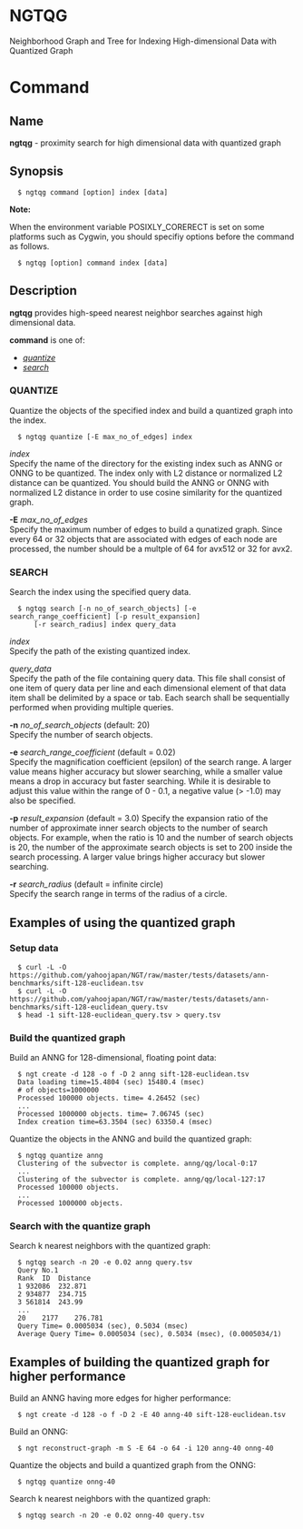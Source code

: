 NGTQG
===

Neighborhood Graph and Tree for Indexing High-dimensional Data with Quantized Graph

Command
=======

## Name

**ngtqg** - proximity search for high dimensional data with quantized graph

## Synopsis

      $ ngtqg command [option] index [data]
        
**Note:**

When the environment variable POSIXLY_CORERECT is set on some platforms such as Cygwin, you should specifiy options 
before the command as follows.

      $ ngtqg [option] command index [data]

## Description

**ngtqg** provides high-speed nearest neighbor searches against high dimensional data.

**command** is one of:

-   *[quantize](#quantize)*
-   *[search](#search)*

### QUANTIZE

Quantize the objects of the specified index and build a quantized graph into the index.

      $ ngtqg quantize [-E max_no_of_edges] index

*index*  
Specify the name of the directory for the existing index such as ANNG or ONNG to be quantized. The index only with L2 distance or normalized L2 distance can be quantized. You should build the ANNG or ONNG with normalized L2 distance in order to use cosine similarity for the quantized graph.

**-E** *max_no_of_edges*  
Specify the maximum number of edges to build a qunatized graph. Since every 64 or 32 objects that are associated with edges of each node are processed, the number should be a multple of 64 for avx512 or 32 for avx2.

### SEARCH

Search the index using the specified query data.

      $ ngtqg search [-n no_of_search_objects] [-e search_range_coefficient] [-p result_expansion]
          [-r search_radius] index query_data
        

*index*  
Specify the path of the existing quantized index.

*query_data*  
Specify the path of the file containing query data. This file shall consist of one item of query data per line and each dimensional element of that data item shall be delimited by a space or tab. Each search shall be sequentially performed when providing multiple queries.

**-n** *no_of_search_objects* (default: 20)  
Specify the number of search objects.

**-e** *search_range_coefficient* (default = 0.02)  
Specify the magnification coefficient (epsilon) of the search range. A larger value means higher accuracy but slower searching, while a smaller value means a drop in accuracy but faster searching. While it is desirable to adjust this value within the range of 0 - 0.1, a negative value (> -1.0) may also be specified.

**-p** *result_expansion*  (default = 3.0)
Specify the expansion ratio of the number of approximate inner search objects to the number of search objects. For example, when the ratio is 10 and the number of search objects is 20, the number of the approximate search objects is set to 200 inside the search processing. A larger value brings higher accuracy but slower searching.

**-r** *search_radius* (default = infinite circle)  
Specify the search range in terms of the radius of a circle.

Examples of using the quantized graph
-------------------------------------

### Setup data

      $ curl -L -O https://github.com/yahoojapan/NGT/raw/master/tests/datasets/ann-benchmarks/sift-128-euclidean.tsv
      $ curl -L -O https://github.com/yahoojapan/NGT/raw/master/tests/datasets/ann-benchmarks/sift-128-euclidean_query.tsv
      $ head -1 sift-128-euclidean_query.tsv > query.tsv

### Build the quantized graph

Build an ANNG for 128-dimensional, floating point data:

      $ ngt create -d 128 -o f -D 2 anng sift-128-euclidean.tsv
      Data loading time=15.4804 (sec) 15480.4 (msec)
      # of objects=1000000
      Processed 100000 objects. time= 4.26452 (sec)
      ...
      Processed 1000000 objects. time= 7.06745 (sec)
      Index creation time=63.3504 (sec) 63350.4 (msec)

Quantize the objects in the ANNG and build the quantized graph:

      $ ngtqg quantize anng
      Clustering of the subvector is complete. anng/qg/local-0:17
      ...
      Clustering of the subvector is complete. anng/qg/local-127:17
      Processed 100000 objects.
      ...
      Processed 1000000 objects.

### Search with the quantize graph

Search k nearest neighbors with the quantized graph:

      $ ngtqg search -n 20 -e 0.02 anng query.tsv
      Query No.1
      Rank	ID	Distance
      1	932086	232.871
      2	934877	234.715
      3	561814	243.99
      ...
      20	2177	276.781
      Query Time= 0.0005034 (sec), 0.5034 (msec)
      Average Query Time= 0.0005034 (sec), 0.5034 (msec), (0.0005034/1)

Examples of building the quantized graph for higher performance
------------------------------------------------------------

Build an ANNG having more edges for higher performance:

      $ ngt create -d 128 -o f -D 2 -E 40 anng-40 sift-128-euclidean.tsv

Build an ONNG:

      $ ngt reconstruct-graph -m S -E 64 -o 64 -i 120 anng-40 onng-40

Quantize the objects and build a quantized graph from the ONNG:

      $ ngtqg quantize onng-40

Search k nearest neighbors with the quantized graph:

      $ ngtqg search -n 20 -e 0.02 onng-40 query.tsv

